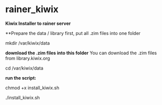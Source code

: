 # rainer_kiwix
**Kiwix Installer to rainer server**

**Prepare the data / library first, put all .zim files into one folder

mkdir /var/kiwix/data

**download the .zim files into this folder**
You can download the .zim files from library.kiwix.org

cd /var/kiwix/data

**run the script:**

chmod +x install_kiwix.sh

./install_kiwix.sh

